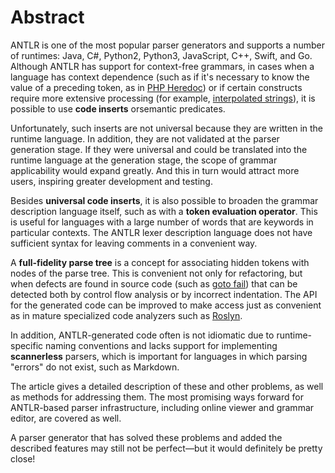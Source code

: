 # Abstract

ANTLR is one of the most popular parser generators and supports a number of runtimes:
Java, C#, Python2, Python3, JavaScript, C++, Swift, and Go. Although ANTLR has
support for context-free grammars, in cases when a language has context
dependence (such as if it's necessary to know the value of a preceding token,
as in [PHP Heredoc](http://php.net/manual/en/language.types.string.php)) or if
certain constructs require more extensive processing (for example, [interpolated strings](https://docs.microsoft.com/en-us/dotnet/csharp/language-reference/tokens/interpolated)),
it is possible to use **code inserts** orsemantic predicates.

Unfortunately, such inserts are not universal because they are written in the
runtime language. In addition, they are not validated at the parser generation
stage. If they were universal and could be translated into the runtime language
at the generation stage, the scope of grammar applicability would expand greatly.
And this in turn would attract more users, inspiring greater development and testing.

Besides **universal code inserts**, it is also possible to broaden the grammar
description language itself, such as with a **token evaluation operator**. This is
useful for languages with a large number of words that are keywords in particular
contexts. The ANTLR lexer description language does not have sufficient syntax
for leaving comments in a convenient way.

A **full-fidelity parse tree** is a concept for associating hidden tokens with nodes
of the parse tree. This is convenient not only for refactoring, but when defects
are found in source code (such as [goto fail](https://nakedsecurity.sophos.com/2014/02/24/anatomy-of-a-goto-fail-apples-ssl-bug-explained-plus-an-unofficial-patch))
that can be detected both by control flow analysis or by incorrect indentation.
The API for the generated code can be improved to make access just as convenient
as in mature specialized code analyzers such as [Roslyn](https://en.wikipedia.org/wiki/.NET_Compiler_Platform).

In addition, ANTLR-generated code often is not idiomatic due to runtime-specific
naming conventions and lacks support for implementing **scannerless** parsers,
which is important for languages in which parsing "errors" do not exist, such as
Markdown.

The article gives a detailed description of these and other problems, as well as
methods for addressing them. The most promising ways forward for ANTLR-based
parser infrastructure, including online viewer and grammar editor, are covered
as well.

A parser generator that has solved these problems and added the described features
may still not be perfect—but it would definitely be pretty close!
